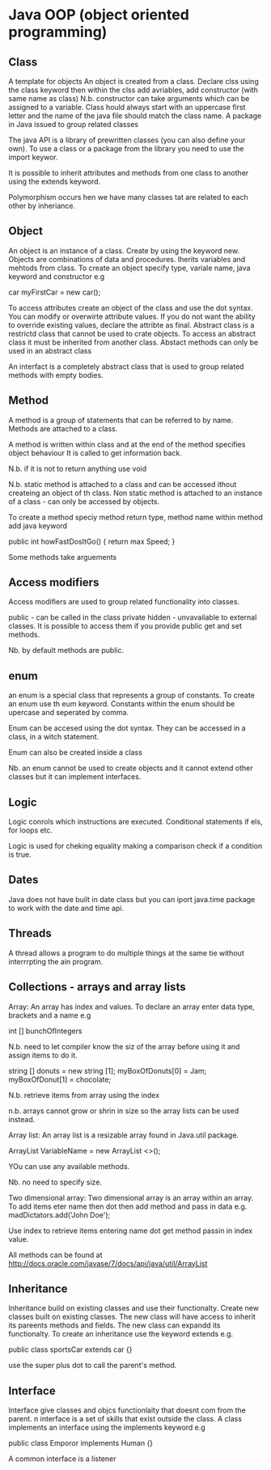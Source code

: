Java OOP (object oriented programming)
=======================================
Class
------
A template for objects An object is created from a class. Declare clss using the class keyword then within the clss add avriables, add constructor (with same name as class) 
N.b. constructor can take arguments which can be assigned to a variable. Class hould always start with an uppercase first letter and the name of the java file should match 
the class name. A package in Java issued to group related classes

The java API is a library of prewritten classes (you can also define your own). To use a class or a package from the library you need to use the import keywor. 

It is possible to inherit attributes and methods from one class to another using the extends keyword.

Polymorphism occurs hen we have many classes tat are related to each other by inheriance.

Object
------
An object is an instance of a class. Create by using the keyword new. Objects are combinations of data and procedures.  Iherits variables and mehtods from class.  To create an 
object specify type, variale name, java keyword and constructor e.g

car myFirstCar = new car();

To access attributes create an object of the class and use the dot syntax. You can modify or overwirte attribute values. If you do not want the ability to override existing 
values, declare the attribte as final. Abstract class is a restrictd class that cannot be used to crate objects. To access an abstract class it must be inherited from
another class. Abstact methods can only be used in an abstract class

An interfact is a completely abstract class that is used to group related methods with empty bodies.

Method
------
A method is a group of statements that can be referred to by name. Methods are attached to a class.

A method is written within class and at the end of the method specifies object behaviour It is called to get information back.

N.b. if it is not to return anything use void

N.b. static method is attached to a class and can be accessed ithout createing an object of th class. Non static method is attached to an instance of a class - can only be accessed
by objects.

To create a method speciy method return type, method name within method add java keyword

public int howFastDosItGo() {
     return max Speed;
}

Some methods take arguements

Access modifiers
-----------------
Access modifiers are used to group related functionality into classes. 

public - can be called in the class
private
hidden - unvavailable to external classes. It is possible to access them if you provide public get and set methods.

Nb. by default methods are public.

enum
-----
an enum is a special class that represents a group of constants. To create an enum use th eum keyword. Constants within the enum should be upercase and seperated by comma.

Enum can be accesed using the dot syntax. They can be accessed in a class, in a witch statement.

Enum can also be created inside a class

Nb. an enum cannot be used to create objects and it cannot extend other classes but it can implement interfaces.

Logic
------
Logic conrols which instructions are executed. Conditional statements if els, for loops etc.

Logic is used for 
cheking equality
making a comparison
check if a condition is true.

Dates
-----
Java does not have built in date class but you can iport java.time package to work with the date and time api.

Threads
-------
A thread allows a program to do multiple things at the same tie without interrrpting the ain program.

Collections - arrays and array lists
--------------------------------------
Array:
An array has index and values. To declare an array enter data type, brackets and a name e.g

int [] bunchOfIntegers

N.b. need to let compiler know the siz of the array before using it and assign items to do it.

string [] donuts = new string [1];
myBoxOfDonuts[0] = Jam;
myBoxOfDonut[1] = chocolate;

N.b. retrieve items from array using the index

n.b. arrays cannot grow or shrin in size so the array lists can be used instead.

Array list:
An array list is a resizable array found in Java.util package.

ArrayList <Type> VariableName = new ArrayList <>();

YOu can use any available methods.

Nb. no need to specify size.

Two dimensional array:
Two dimensional array is an array within an array. To add items eter name then dot then add method and pass in data e.g.
madDictators.add('John Doe');

Use index to retrieve items entering name dot get method passin in index value.

All methods can be found at http://docs.oracle.com/javase/7/docs/api/java/util/ArrayList

Inheritance
---------------
Inheritance build on existing classes and use their functionalty. Create new classes built on existing classes. The new class will have access to inherit
its pareents methods and fields. The new class can expandd its functionalty.  To create an inheritance use the keyword extends e.g. 

public class sportsCar extends car {}

use the super plus dot to call the parent's method.

Interface
----------
Interface give classes and objcs functionlaity that doesnt com from the parent. n interface is a set of skills that exist outside the class.  A class implements an interface using the implements keyword e.g

public class Emporor implements Human {}

A common interface is a listener

